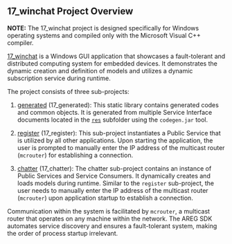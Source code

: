 ## 17_winchat Project Overview

**NOTE:** The 17_winchat project is designed specifically for Windows operating systems and compiled only with the Microsoft Visual C++ compiler.

[17_winchat](https://github.com/aregtech/areg-sdk/tree/master/examples/17_winchat) is a Windows GUI application that showcases a fault-tolerant and distributed computing system for embedded devices. It demonstrates the dynamic creation and definition of models and utilizes a dynamic subscription service during runtime.

The project consists of three sub-projects:

1. [generated](https://github.com/aregtech/areg-sdk/tree/master/examples/17_winchat/generated) (17_generated): This static library contains generated codes and common objects. It is generated from multiple Service Interface documents located in the [`res`](https://github.com/aregtech/areg-sdk/tree/master/examples/17_winchat/res) subfolder using the `codegen.jar` tool.

2. [register](https://github.com/aregtech/areg-sdk/tree/master/examples/17_winchat/register) (17_register): This sub-project instantiates a Public Service that is utilized by all other applications. Upon starting the application, the user is prompted to manually enter the IP address of the multicast router (`mcrouter`) for establishing a connection.

3. [chatter](https://github.com/aregtech/areg-sdk/tree/master/examples/17_winchat/chatter) (17_chatter): The chatter sub-project contains an instance of Public Services and Service Consumers. It dynamically creates and loads models during runtime. Similar to the `register` sub-project, the user needs to manually enter the IP address of the multicast router (`mcrouter`) upon application startup to establish a connection.

Communication within the system is facilitated by `mcrouter`, a multicast router that operates on any machine within the network. The AREG SDK automates service discovery and ensures a fault-tolerant system, making the order of process startup irrelevant.
